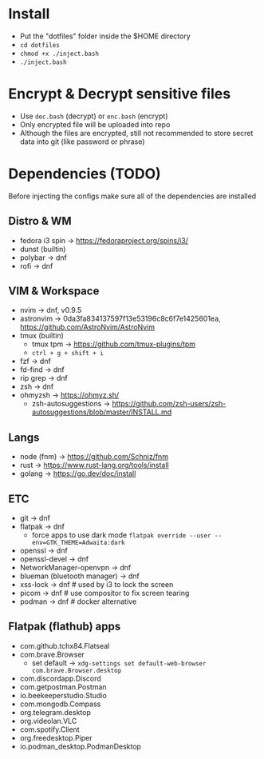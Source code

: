 # Install
- Put the "dotfiles" folder inside the $HOME directory
- `cd dotfiles`
- `chmod +x ./inject.bash`
- `./inject.bash`

# Encrypt & Decrypt sensitive files
- Use `dec.bash` (decrypt) or `enc.bash` (encrypt)
- Only encrypted file will be uploaded into repo
- Although the files are encrypted, still not recommended to store secret data into git (like password or phrase)

# Dependencies (TODO)
Before injecting the configs make sure all of the dependencies are installed

## Distro & WM
- fedora i3 spin -> https://fedoraproject.org/spins/i3/
- dunst (builtin)
- polybar -> dnf
- rofi -> dnf

## VIM & Workspace
- nvim -> dnf, v0.9.5
- astronvim -> 0da3fa834137597f13e53196c8c6f7e1425601ea, https://github.com/AstroNvim/AstroNvim
- tmux (builtin)
  - tmux tpm -> https://github.com/tmux-plugins/tpm
  - `ctrl + g + shift + i`
- fzf -> dnf
- fd-find -> dnf
- rip grep -> dnf
- zsh -> dnf
- ohmyzsh -> https://ohmyz.sh/
  - zsh-autosuggestions -> https://github.com/zsh-users/zsh-autosuggestions/blob/master/INSTALL.md

## Langs
- node (fnm) -> https://github.com/Schniz/fnm
- rust -> https://www.rust-lang.org/tools/install
- golang -> https://go.dev/doc/install

## ETC
- git -> dnf
- flatpak -> dnf
  - force apps to use dark mode `flatpak override --user --env=GTK_THEME=Adwaita:dark`
- openssl -> dnf
- openssl-devel -> dnf
- NetworkManager-openvpn -> dnf
- blueman (bluetooth manager) -> dnf
- xss-lock -> dnf # used by i3 to lock the screen
- picom -> dnf # use compositor to fix screen tearing
- podman -> dnf # docker alternative

## Flatpak (flathub) apps
- com.github.tchx84.Flatseal
- com.brave.Browser
  - set default -> `xdg-settings set default-web-browser com.brave.Browser.desktop`
- com.discordapp.Discord
- com.getpostman.Postman
- io.beekeeperstudio.Studio
- com.mongodb.Compass
- org.telegram.desktop
- org.videolan.VLC
- com.spotify.Client
- org.freedesktop.Piper
- io.podman_desktop.PodmanDesktop
